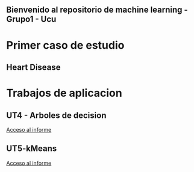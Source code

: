 ## Bienvenido al repositorio de machine learning - Grupo1 - Ucu

# Primer caso de estudio

## Heart Disease





# Trabajos de aplicacion

## UT4 - Arboles de decision 

[Acceso al informe](UT4_Arboles_Decision/eReader.md)

## UT5-kMeans

[Acceso al informe](UT5-kMeans/k-Means.md)
